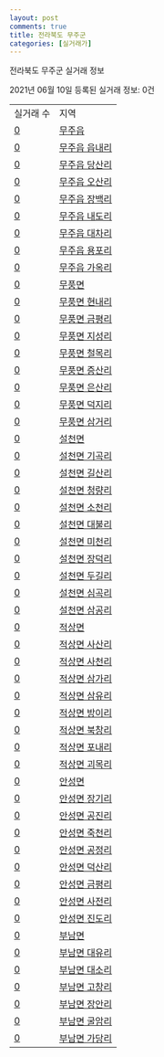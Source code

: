 ```yaml
---
layout: post
comments: true
title: 전라북도 무주군
categories: [실거래가]
---
```


전라북도 무주군 실거래 정보

2021년 06월 10일 등록된 실거래 정보: 0건


<table>
  <tr>
    <td>실거래 수</td>
    <td>지역</td>
  </tr>

  
  <tr>
    <td><a href="4573025000.html">0</a></td>
    <td><a href="4573025000.html">무주읍</a></td>
  </tr>
    

  <tr>
    <td><a href="4573025021.html">0</a></td>
    <td><a href="4573025021.html">무주읍 읍내리</a></td>
  </tr>
    

  <tr>
    <td><a href="4573025022.html">0</a></td>
    <td><a href="4573025022.html">무주읍 당산리</a></td>
  </tr>
    

  <tr>
    <td><a href="4573025023.html">0</a></td>
    <td><a href="4573025023.html">무주읍 오산리</a></td>
  </tr>
    

  <tr>
    <td><a href="4573025024.html">0</a></td>
    <td><a href="4573025024.html">무주읍 장백리</a></td>
  </tr>
    

  <tr>
    <td><a href="4573025025.html">0</a></td>
    <td><a href="4573025025.html">무주읍 내도리</a></td>
  </tr>
    

  <tr>
    <td><a href="4573025026.html">0</a></td>
    <td><a href="4573025026.html">무주읍 대차리</a></td>
  </tr>
    

  <tr>
    <td><a href="4573025027.html">0</a></td>
    <td><a href="4573025027.html">무주읍 용포리</a></td>
  </tr>
    

  <tr>
    <td><a href="4573025028.html">0</a></td>
    <td><a href="4573025028.html">무주읍 가옥리</a></td>
  </tr>
    

  <tr>
    <td><a href="4573031000.html">0</a></td>
    <td><a href="4573031000.html">무풍면</a></td>
  </tr>
    

  <tr>
    <td><a href="4573031021.html">0</a></td>
    <td><a href="4573031021.html">무풍면 현내리</a></td>
  </tr>
    

  <tr>
    <td><a href="4573031022.html">0</a></td>
    <td><a href="4573031022.html">무풍면 금평리</a></td>
  </tr>
    

  <tr>
    <td><a href="4573031023.html">0</a></td>
    <td><a href="4573031023.html">무풍면 지성리</a></td>
  </tr>
    

  <tr>
    <td><a href="4573031024.html">0</a></td>
    <td><a href="4573031024.html">무풍면 철목리</a></td>
  </tr>
    

  <tr>
    <td><a href="4573031025.html">0</a></td>
    <td><a href="4573031025.html">무풍면 증산리</a></td>
  </tr>
    

  <tr>
    <td><a href="4573031026.html">0</a></td>
    <td><a href="4573031026.html">무풍면 은산리</a></td>
  </tr>
    

  <tr>
    <td><a href="4573031027.html">0</a></td>
    <td><a href="4573031027.html">무풍면 덕지리</a></td>
  </tr>
    

  <tr>
    <td><a href="4573031028.html">0</a></td>
    <td><a href="4573031028.html">무풍면 삼거리</a></td>
  </tr>
    

  <tr>
    <td><a href="4573032000.html">0</a></td>
    <td><a href="4573032000.html">설천면</a></td>
  </tr>
    

  <tr>
    <td><a href="4573032021.html">0</a></td>
    <td><a href="4573032021.html">설천면 기곡리</a></td>
  </tr>
    

  <tr>
    <td><a href="4573032022.html">0</a></td>
    <td><a href="4573032022.html">설천면 길산리</a></td>
  </tr>
    

  <tr>
    <td><a href="4573032023.html">0</a></td>
    <td><a href="4573032023.html">설천면 청량리</a></td>
  </tr>
    

  <tr>
    <td><a href="4573032024.html">0</a></td>
    <td><a href="4573032024.html">설천면 소천리</a></td>
  </tr>
    

  <tr>
    <td><a href="4573032025.html">0</a></td>
    <td><a href="4573032025.html">설천면 대불리</a></td>
  </tr>
    

  <tr>
    <td><a href="4573032026.html">0</a></td>
    <td><a href="4573032026.html">설천면 미천리</a></td>
  </tr>
    

  <tr>
    <td><a href="4573032027.html">0</a></td>
    <td><a href="4573032027.html">설천면 장덕리</a></td>
  </tr>
    

  <tr>
    <td><a href="4573032028.html">0</a></td>
    <td><a href="4573032028.html">설천면 두길리</a></td>
  </tr>
    

  <tr>
    <td><a href="4573032029.html">0</a></td>
    <td><a href="4573032029.html">설천면 심곡리</a></td>
  </tr>
    

  <tr>
    <td><a href="4573032030.html">0</a></td>
    <td><a href="4573032030.html">설천면 삼공리</a></td>
  </tr>
    

  <tr>
    <td><a href="4573033000.html">0</a></td>
    <td><a href="4573033000.html">적상면</a></td>
  </tr>
    

  <tr>
    <td><a href="4573033021.html">0</a></td>
    <td><a href="4573033021.html">적상면 사산리</a></td>
  </tr>
    

  <tr>
    <td><a href="4573033022.html">0</a></td>
    <td><a href="4573033022.html">적상면 사천리</a></td>
  </tr>
    

  <tr>
    <td><a href="4573033023.html">0</a></td>
    <td><a href="4573033023.html">적상면 삼가리</a></td>
  </tr>
    

  <tr>
    <td><a href="4573033024.html">0</a></td>
    <td><a href="4573033024.html">적상면 삼유리</a></td>
  </tr>
    

  <tr>
    <td><a href="4573033025.html">0</a></td>
    <td><a href="4573033025.html">적상면 방이리</a></td>
  </tr>
    

  <tr>
    <td><a href="4573033026.html">0</a></td>
    <td><a href="4573033026.html">적상면 북창리</a></td>
  </tr>
    

  <tr>
    <td><a href="4573033027.html">0</a></td>
    <td><a href="4573033027.html">적상면 포내리</a></td>
  </tr>
    

  <tr>
    <td><a href="4573033028.html">0</a></td>
    <td><a href="4573033028.html">적상면 괴목리</a></td>
  </tr>
    

  <tr>
    <td><a href="4573034000.html">0</a></td>
    <td><a href="4573034000.html">안성면</a></td>
  </tr>
    

  <tr>
    <td><a href="4573034021.html">0</a></td>
    <td><a href="4573034021.html">안성면 장기리</a></td>
  </tr>
    

  <tr>
    <td><a href="4573034022.html">0</a></td>
    <td><a href="4573034022.html">안성면 공진리</a></td>
  </tr>
    

  <tr>
    <td><a href="4573034023.html">0</a></td>
    <td><a href="4573034023.html">안성면 죽천리</a></td>
  </tr>
    

  <tr>
    <td><a href="4573034024.html">0</a></td>
    <td><a href="4573034024.html">안성면 공정리</a></td>
  </tr>
    

  <tr>
    <td><a href="4573034025.html">0</a></td>
    <td><a href="4573034025.html">안성면 덕산리</a></td>
  </tr>
    

  <tr>
    <td><a href="4573034026.html">0</a></td>
    <td><a href="4573034026.html">안성면 금평리</a></td>
  </tr>
    

  <tr>
    <td><a href="4573034027.html">0</a></td>
    <td><a href="4573034027.html">안성면 사전리</a></td>
  </tr>
    

  <tr>
    <td><a href="4573034028.html">0</a></td>
    <td><a href="4573034028.html">안성면 진도리</a></td>
  </tr>
    

  <tr>
    <td><a href="4573035000.html">0</a></td>
    <td><a href="4573035000.html">부남면</a></td>
  </tr>
    

  <tr>
    <td><a href="4573035021.html">0</a></td>
    <td><a href="4573035021.html">부남면 대유리</a></td>
  </tr>
    

  <tr>
    <td><a href="4573035022.html">0</a></td>
    <td><a href="4573035022.html">부남면 대소리</a></td>
  </tr>
    

  <tr>
    <td><a href="4573035023.html">0</a></td>
    <td><a href="4573035023.html">부남면 고창리</a></td>
  </tr>
    

  <tr>
    <td><a href="4573035024.html">0</a></td>
    <td><a href="4573035024.html">부남면 장안리</a></td>
  </tr>
    

  <tr>
    <td><a href="4573035025.html">0</a></td>
    <td><a href="4573035025.html">부남면 굴암리</a></td>
  </tr>
    

  <tr>
    <td><a href="4573035026.html">0</a></td>
    <td><a href="4573035026.html">부남면 가당리</a></td>
  </tr>
    


</table>
    